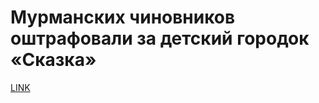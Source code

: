 # Мурманских чиновников оштрафовали за детский городок «Сказка» 



[LINK](https://varlamov.ru/3401017.html)